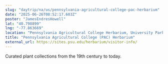 ```yaml
---
slug: "daytrip/na/us/pennsylvania-agricultural-college-pac-herbarium"
date: "2025-06-26T08:52:17.603Z"
poster: "JamesEndresHowell"
lat: "40.798899"
lng: "-77.863669"
location: "Pennsylvania Agricultural College Herbarium, University Park, Pennsylvania, 16802, United States"
title: "Pennsylvania Agricultural College (PAC) Herbarium"
external_url: https://sites.psu.edu/herbarium/visitor-info/
---
```

Curated plant collections from the 19th century to today.